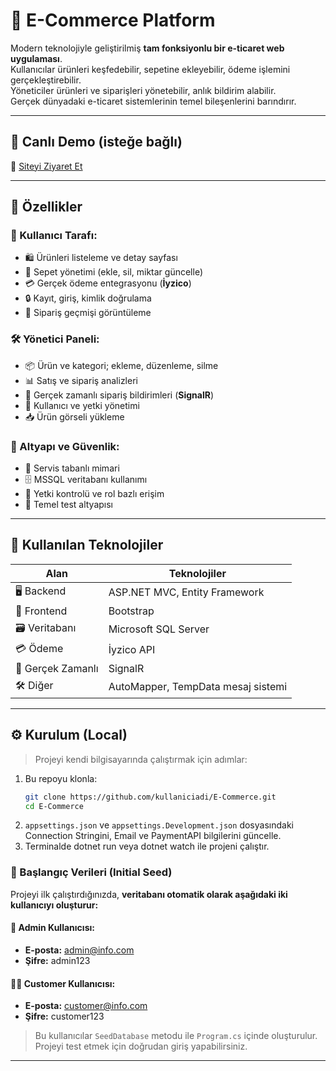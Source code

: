 # 🛒 E-Commerce Platform

Modern teknolojiyle geliştirilmiş **tam fonksiyonlu bir e-ticaret web uygulaması**.  
Kullanıcılar ürünleri keşfedebilir, sepetine ekleyebilir, ödeme işlemini gerçekleştirebilir.  
Yöneticiler ürünleri ve siparişleri yönetebilir, anlık bildirim alabilir.  
Gerçek dünyadaki e-ticaret sistemlerinin temel bileşenlerini barındırır.

---

## 🚀 Canlı Demo (isteğe bağlı)

🔗 [Siteyi Ziyaret Et](https://kilke.com.tr/)

---

## 🧩 Özellikler

### 👥 Kullanıcı Tarafı:
- 🛍️ Ürünleri listeleme ve detay sayfası
- 🛒 Sepet yönetimi (ekle, sil, miktar güncelle)
- 💳 Gerçek ödeme entegrasyonu (**İyzico**)
- 🔒 Kayıt, giriş, kimlik doğrulama
- 🧾 Sipariş geçmişi görüntüleme

### 🛠️ Yönetici Paneli:
- 📦 Ürün ve kategori; ekleme, düzenleme, silme
- 📊 Satış ve sipariş analizleri
- 🔔 Gerçek zamanlı sipariş bildirimleri (**SignalR**)
- 👤 Kullanıcı ve yetki yönetimi
- 📥 Ürün görseli yükleme

### 🔧 Altyapı ve Güvenlik:
- 🧠 Servis tabanlı mimari
- 🗄️ MSSQL veritabanı kullanımı
- 🔐 Yetki kontrolü ve rol bazlı erişim
- 🧪 Temel test altyapısı

---

## 🧰 Kullanılan Teknolojiler

| Alan | Teknolojiler |
|------|--------------|
| 🖥️ Backend | ASP.NET MVC, Entity Framework |
| 🎨 Frontend | Bootstrap |
| 🗃️ Veritabanı | Microsoft SQL Server |
| 💳 Ödeme | İyzico API |
| 📡 Gerçek Zamanlı | SignalR |
| 🛠️ Diğer | AutoMapper, TempData mesaj sistemi |

---

## ⚙️ Kurulum (Local)

> Projeyi kendi bilgisayarında çalıştırmak için adımlar:

1. Bu repoyu klonla:
   ```bash
   git clone https://github.com/kullaniciadi/E-Commerce.git
   cd E-Commerce
2. `appsettings.json` ve `appsettings.Development.json` dosyasındaki Connection Stringini, Email ve PaymentAPI bilgilerini güncelle.
3. Terminalde dotnet run veya dotnet watch ile projeni çalıştır.

### 🧪 Başlangıç Verileri (Initial Seed)
Projeyi ilk çalıştırdığınızda, **veritabanı otomatik olarak aşağıdaki iki kullanıcıyı oluşturur:**

#### 👑 Admin Kullanıcısı:
- **E-posta:** admin@info.com
- **Şifre:** admin123

#### 🙍‍♂️ Customer Kullanıcısı:
- **E-posta:** customer@info.com
- **Şifre:** customer123

> Bu kullanıcılar `SeedDatabase` metodu ile `Program.cs` içinde oluşturulur. 
Projeyi test etmek için doğrudan giriş yapabilirsiniz.

---
